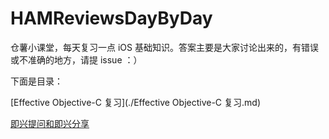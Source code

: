 # HAMReviewsDayByDay
仓薯小课堂，每天复习一点 iOS 基础知识。答案主要是大家讨论出来的，有错误或不准确的地方，请提 issue ：）

下面是目录：

[Effective Objective-C 复习](./Effective Objective-C 复习.md)

[即兴提问和即兴分享](./即兴提问和即兴分享.md)
